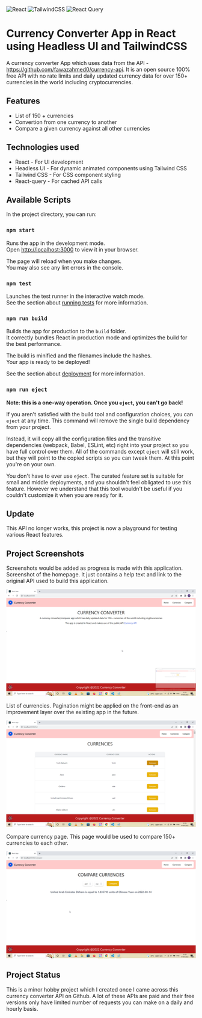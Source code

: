 ![React](https://img.shields.io/badge/react-%2320232a.svg?style=for-the-badge&logo=react&logoColor=%2361DAFB)
![TailwindCSS](https://img.shields.io/badge/tailwindcss-%2338B2AC.svg?style=for-the-badge&logo=tailwind-css&logoColor=white)
![React Query](https://img.shields.io/badge/-React%20Query-FF4154?style=for-the-badge&logo=react%20query&logoColor=white)

# Currency Converter App in React using Headless UI and TailwindCSS

A currency converter App which uses data from the API - https://github.com/fawazahmed0/currency-api. It is an open source 100% free API with no rate limits and daily updated currency data for over 150+ currencies in the world including cryptocurrencies.

## Features

* List of 150 + currencies
* Convertion from one currency to another 
* Compare a given currency against all other currencies

## Technologies used

* React - For UI development
* Headless UI - For dynamic animated components using Tailwind CSS
* Tailwind CSS - For CSS component styling
* React-query - For cached API calls

## Available Scripts

In the project directory, you can run:

### `npm start`

Runs the app in the development mode.\
Open [http://localhost:3000](http://localhost:3000) to view it in your browser.

The page will reload when you make changes.\
You may also see any lint errors in the console.

### `npm test`

Launches the test runner in the interactive watch mode.\
See the section about [running tests](https://facebook.github.io/create-react-app/docs/running-tests) for more information.

### `npm run build`

Builds the app for production to the `build` folder.\
It correctly bundles React in production mode and optimizes the build for the best performance.

The build is minified and the filenames include the hashes.\
Your app is ready to be deployed!

See the section about [deployment](https://facebook.github.io/create-react-app/docs/deployment) for more information.

### `npm run eject`

**Note: this is a one-way operation. Once you `eject`, you can't go back!**

If you aren't satisfied with the build tool and configuration choices, you can `eject` at any time. This command will remove the single build dependency from your project.

Instead, it will copy all the configuration files and the transitive dependencies (webpack, Babel, ESLint, etc) right into your project so you have full control over them. All of the commands except `eject` will still work, but they will point to the copied scripts so you can tweak them. At this point you're on your own.

You don't have to ever use `eject`. The curated feature set is suitable for small and middle deployments, and you shouldn't feel obligated to use this feature. However we understand that this tool wouldn't be useful if you couldn't customize it when you are ready for it.

## Update

This API no longer works, this project is now a playground for testing various React features.

## Project Screenshots

Screenshots would be added as progress is made with this application. Screenshot of the homepage. It just contains a help text and link to the original API used to build this application.

![alt text](./screenshots/home.png)

List of currencies. Pagination might be applied on the front-end as an improvement layer over the existing app in the future.

![alt text](./screenshots/list.png)

Compare currency page. This page would be used to compare 150+ currencies to each other.

![alt text](./screenshots/compare.png)

## Project Status

This is a minor hobby project which I created once I came across this currency converter API on Github. A lot of these APIs are 
paid and their free versions only have limited number of requests you can make on a daily and hourly basis.
